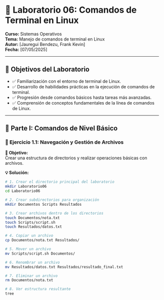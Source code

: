 # 🧪 Laboratorio 06: Comandos de Terminal en Linux

**Curso:** Sistemas Operativos  
**Tema:** Manejo de comandos de terminal en Linux  
**Autor:** [Jauregui Bendezu, Frank Kevin]  
**Fecha:** [07/05/2025]

---

## 🎯 Objetivos del Laboratorio

- ✅ Familiarización con el entorno de terminal de Linux.  
- ✅ Desarrollo de habilidades prácticas en la ejecución de comandos de terminal.  
- ✅ Progresión desde comandos básicos hasta tareas más avanzadas.  
- ✅ Comprensión de conceptos fundamentales de la línea de comandos de Linux.

---

## 🧩 Parte I: Comandos de Nivel Básico

### 📁 Ejercicio 1.1: Navegación y Gestión de Archivos

**🎯 Objetivo:**  
Crear una estructura de directorios y realizar operaciones básicas con archivos.

**💡 Solución:**

```bash
# 1. Crear el directorio principal del laboratorio
mkdir Laboratorio06
cd Laboratorio06

# 2. Crear subdirectorios para organización
mkdir Documentos Scripts Resultados

# 3. Crear archivos dentro de los directorios
touch Documentos/nota.txt
touch Scripts/script.sh
touch Resultados/datos.txt

# 4. Copiar un archivo
cp Documentos/nota.txt Resultados/

# 5. Mover un archivo
mv Scripts/script.sh Documentos/

# 6. Renombrar un archivo
mv Resultados/datos.txt Resultados/resultado_final.txt

# 7. Eliminar un archivo
rm Documentos/nota.txt

# 8. Ver estructura resultante
tree


